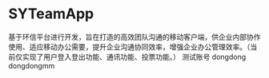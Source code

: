 # SYTeamApp
基于环信平台进行开发，旨在打造的高效团队沟通的移动客户端，供企业内部协作使用、适应移动办公需要，提升企业沟通协同效率，增强企业办公管理效率。（当前仅实现了用户登入登出功能、通讯功能、投票功能。）
测试账号 dongdong dongdongmm
